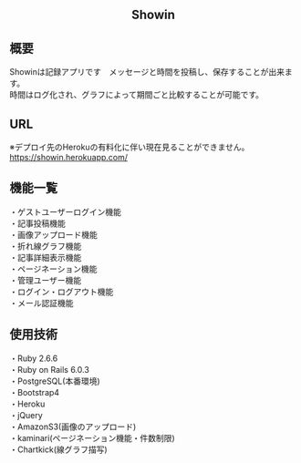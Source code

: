 <h2 align="center">Showin</h2>

## 概要

Showinは記録アプリです　メッセージと時間を投稿し、保存することが出来ます。  
時間はログ化され、グラフによって期間ごと比較することが可能です。


## URL

※デプロイ先のHerokuの有料化に伴い現在見ることができません。
https://showin.herokuapp.com/

## 機能一覧

・ゲストユーザーログイン機能  
・記事投稿機能  
・画像アップロード機能  
・折れ線グラフ機能  
・記事詳細表示機能  
・ページネーション機能  
・管理ユーザー機能  
・ログイン・ログアウト機能  
・メール認証機能  


## 使用技術

・Ruby 2.6.6  
・Ruby on Rails 6.0.3  
・PostgreSQL(本番環境)  
・Bootstrap4  
・Heroku  
・jQuery  
・AmazonS3(画像のアップロード)  
・kaminari(ページネーション機能・件数制限)  
・Chartkick(線グラフ描写)  

